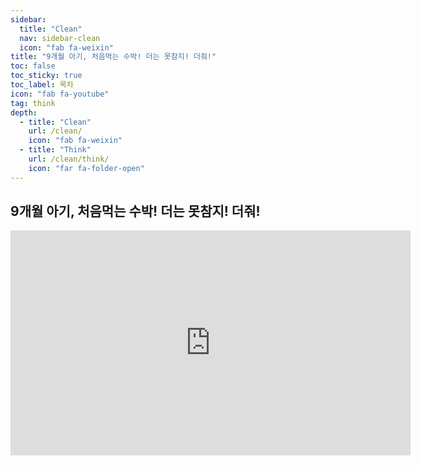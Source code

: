 ```yaml
---
sidebar:
  title: "Clean"
  nav: sidebar-clean
  icon: "fab fa-weixin"
title: "9개월 아기, 처음먹는 수박! 더는 못참지! 더줘!"
toc: false
toc_sticky: true
toc_label: 목차
icon: "fab fa-youtube"
tag: think
depth: 
  - title: "Clean"
    url: /clean/
    icon: "fab fa-weixin"
  - title: "Think"
    url: /clean/think/
    icon: "far fa-folder-open"
---
```

## 9개월 아기, 처음먹는 수박! 더는 못참지! 더줘!
<iframe width="640" height="360" src="https://www.youtube-nocookie.com/embed/IUs053ZCFFM" frameborder="0" allowfullscreen></iframe>
